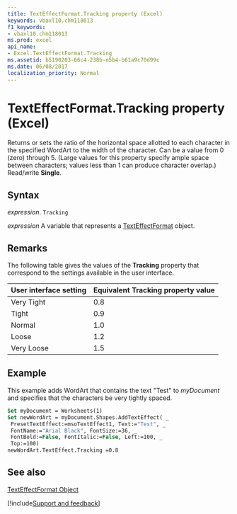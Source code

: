 ```yaml
---
title: TextEffectFormat.Tracking property (Excel)
keywords: vbaxl10.chm118013
f1_keywords:
- vbaxl10.chm118013
ms.prod: excel
api_name:
- Excel.TextEffectFormat.Tracking
ms.assetid: b5190203-66c4-238b-e5b4-b61a9c70d99c
ms.date: 06/08/2017
localization_priority: Normal
---
```



# TextEffectFormat.Tracking property (Excel)

Returns or sets the ratio of the horizontal space allotted to each character in the specified WordArt to the width of the character. Can be a value from 0 (zero) through 5. (Large values for this property specify ample space between characters; values less than 1 can produce character overlap.) Read/write  **Single**.


## Syntax

_expression_. `Tracking`

_expression_ A variable that represents a [TextEffectFormat](Excel.TextEffectFormat.md) object.


## Remarks

The following table gives the values of the  **Tracking** property that correspond to the settings available in the user interface.



|**User interface setting**|**Equivalent Tracking property value**|
|:-----|:-----|
|Very Tight|0.8|
|Tight|0.9|
|Normal|1.0|
|Loose|1.2|
|Very Loose|1.5|

## Example

This example adds WordArt that contains the text "Test" to _myDocument_ and specifies that the characters be very tightly spaced.


```vb
Set myDocument = Worksheets(1) 
Set newWordArt = myDocument.Shapes.AddTextEffect( _ 
 PresetTextEffect:=msoTextEffect1, Text:="Test", _ 
 FontName:="Arial Black", FontSize:=36, _ 
 FontBold:=False, FontItalic:=False, Left:=100, _ 
 Top:=100) 
newWordArt.TextEffect.Tracking =0.8
```


## See also


[TextEffectFormat Object](Excel.TextEffectFormat.md)

[!include[Support and feedback](~/includes/feedback-boilerplate.md)]